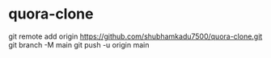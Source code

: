 # quora-clone

git remote add origin https://github.com/shubhamkadu7500/quora-clone.git
git branch -M main
git push -u origin main
